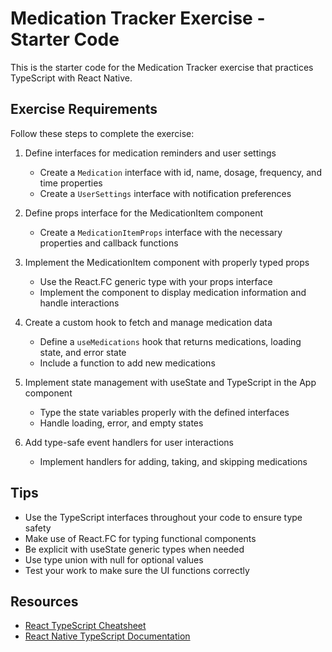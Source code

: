 # Medication Tracker Exercise - Starter Code

This is the starter code for the Medication Tracker exercise that practices TypeScript with React Native.

## Exercise Requirements

Follow these steps to complete the exercise:

1. Define interfaces for medication reminders and user settings
   - Create a `Medication` interface with id, name, dosage, frequency, and time properties
   - Create a `UserSettings` interface with notification preferences

2. Define props interface for the MedicationItem component
   - Create a `MedicationItemProps` interface with the necessary properties and callback functions

3. Implement the MedicationItem component with properly typed props
   - Use the React.FC generic type with your props interface
   - Implement the component to display medication information and handle interactions

4. Create a custom hook to fetch and manage medication data
   - Define a `useMedications` hook that returns medications, loading state, and error state
   - Include a function to add new medications

5. Implement state management with useState and TypeScript in the App component
   - Type the state variables properly with the defined interfaces
   - Handle loading, error, and empty states

6. Add type-safe event handlers for user interactions
   - Implement handlers for adding, taking, and skipping medications

## Tips

- Use the TypeScript interfaces throughout your code to ensure type safety
- Make use of React.FC for typing functional components
- Be explicit with useState generic types when needed
- Use type union with null for optional values
- Test your work to make sure the UI functions correctly

## Resources

- [React TypeScript Cheatsheet](https://github.com/typescript-cheatsheets/react)
- [React Native TypeScript Documentation](https://reactnative.dev/docs/typescript) 
